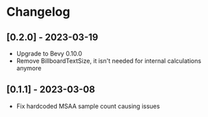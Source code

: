# Changelog

## [0.2.0] - 2023-03-19
- Upgrade to Bevy 0.10.0
- Remove BillboardTextSize, it isn't needed for internal calculations anymore

## [0.1.1] - 2023-03-08
- Fix hardcoded MSAA sample count causing issues